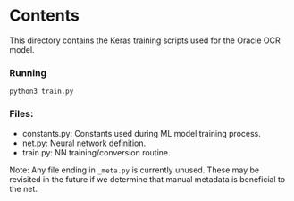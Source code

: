 # Contents

This directory contains the Keras training scripts used for the Oracle OCR model.

### Running

`python3 train.py`

### Files:
 - constants.py: Constants used during ML model training process.
 - net.py: Neural network definition.
 - train.py: NN training/conversion routine.
 
 Note: Any file ending in `_meta.py` is currently unused. These may be revisited in the future if we determine that manual metadata is beneficial to the net. 

